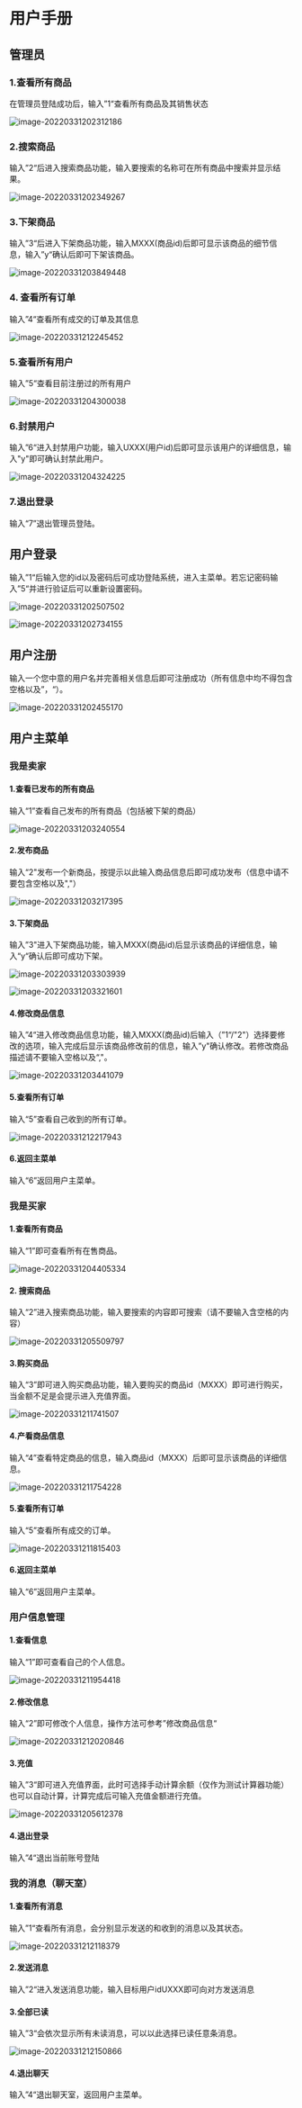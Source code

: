 # 用户手册

## 管理员

### 1.查看所有商品

在管理员登陆成功后，输入”1“查看所有商品及其销售状态

![image-20220331202312186](C:\Users\Hooder\AppData\Roaming\Typora\typora-user-images\image-20220331202312186.png)

### 2.搜索商品

输入”2“后进入搜索商品功能，输入要搜索的名称可在所有商品中搜索并显示结果。

![image-20220331202349267](C:\Users\Hooder\AppData\Roaming\Typora\typora-user-images\image-20220331202349267.png)

### 3.下架商品

输入”3“后进入下架商品功能，输入MXXX(商品id)后即可显示该商品的细节信息，输入”y“确认后即可下架该商品。

![image-20220331203849448](C:\Users\Hooder\AppData\Roaming\Typora\typora-user-images\image-20220331203849448.png)

### 4. 查看所有订单

输入”4“查看所有成交的订单及其信息

![image-20220331212245452](C:\Users\Hooder\AppData\Roaming\Typora\typora-user-images\image-20220331212245452.png)

### 5.查看所有用户

输入”5“查看目前注册过的所有用户

![image-20220331204300038](C:\Users\Hooder\AppData\Roaming\Typora\typora-user-images\image-20220331204300038.png)

### 6.封禁用户

输入”6“进入封禁用户功能，输入UXXX(用户id)后即可显示该用户的详细信息，输入"y"即可确认封禁此用户。

![image-20220331204324225](C:\Users\Hooder\AppData\Roaming\Typora\typora-user-images\image-20220331204324225.png)

### 7.退出登录

输入“7”退出管理员登陆。

## 用户登录

输入”1“后输入您的id以及密码后可成功登陆系统，进入主菜单。若忘记密码输入”5“并进行验证后可以重新设置密码。

![image-20220331202507502](C:\Users\Hooder\AppData\Roaming\Typora\typora-user-images\image-20220331202507502.png)

![image-20220331202734155](C:\Users\Hooder\AppData\Roaming\Typora\typora-user-images\image-20220331202734155.png)

## 用户注册

输入一个您中意的用户名并完善相关信息后即可注册成功（所有信息中均不得包含空格以及”，“）。

![image-20220331202455170](C:\Users\Hooder\AppData\Roaming\Typora\typora-user-images\image-20220331202455170.png)

## 用户主菜单

### 我是卖家

#### 1.查看已发布的所有商品

输入“1”查看自己发布的所有商品（包括被下架的商品）

![image-20220331203240554](C:\Users\Hooder\AppData\Roaming\Typora\typora-user-images\image-20220331203240554.png)

#### 2.发布商品

输入“2"发布一个新商品，按提示以此输入商品信息后即可成功发布（信息中请不要包含空格以及","）

![image-20220331203217395](C:\Users\Hooder\AppData\Roaming\Typora\typora-user-images\image-20220331203217395.png)

#### 3.下架商品

输入”3"进入下架商品功能，输入MXXX(商品id)后显示该商品的详细信息，输入“y“确认后即可成功下架。

![image-20220331203303939](C:\Users\Hooder\AppData\Roaming\Typora\typora-user-images\image-20220331203303939.png)

![image-20220331203321601](C:\Users\Hooder\AppData\Roaming\Typora\typora-user-images\image-20220331203321601.png)

#### 4.修改商品信息

输入”4“进入修改商品信息功能，输入MXXX(商品id)后输入（”1“/"2"）选择要修改的选项，输入完成后显示该商品修改前的信息，输入”y"确认修改。若修改商品描述请不要输入空格以及“,"。

![image-20220331203441079](C:\Users\Hooder\AppData\Roaming\Typora\typora-user-images\image-20220331203441079.png)

#### 5.查看所有订单

输入“5”查看自己收到的所有订单。

![image-20220331212217943](C:\Users\Hooder\AppData\Roaming\Typora\typora-user-images\image-20220331212217943.png)

#### 6.返回主菜单

输入“6”返回用户主菜单。

### 我是买家

#### 1.查看所有商品

输入“1”即可查看所有在售商品。

![image-20220331204405334](C:\Users\Hooder\AppData\Roaming\Typora\typora-user-images\image-20220331204405334.png)

#### 2. 搜索商品

输入“2”进入搜索商品功能，输入要搜索的内容即可搜索（请不要输入含空格的内容）

![image-20220331205509797](C:\Users\Hooder\AppData\Roaming\Typora\typora-user-images\image-20220331205509797.png)

#### 3.购买商品

输入“3”即可进入购买商品功能，输入要购买的商品id（MXXX）即可进行购买，当金额不足是会提示进入充值界面。

![image-20220331211741507](C:\Users\Hooder\AppData\Roaming\Typora\typora-user-images\image-20220331211741507.png)

#### 4.产看商品信息

输入“4”查看特定商品的信息，输入商品id（MXXX）后即可显示该商品的详细信息。

![image-20220331211754228](C:\Users\Hooder\AppData\Roaming\Typora\typora-user-images\image-20220331211754228.png)

#### 5.查看所有订单

输入“5”查看所有成交的订单。

![image-20220331211815403](C:\Users\Hooder\AppData\Roaming\Typora\typora-user-images\image-20220331211815403.png)

#### 6.返回主菜单

输入“6”返回用户主菜单。

### 用户信息管理

#### 1.查看信息

输入“1”即可查看自己的个人信息。

![image-20220331211954418](C:\Users\Hooder\AppData\Roaming\Typora\typora-user-images\image-20220331211954418.png)

#### 2.修改信息

输入“2”即可修改个人信息，操作方法可参考”修改商品信息“

![image-20220331212020846](C:\Users\Hooder\AppData\Roaming\Typora\typora-user-images\image-20220331212020846.png)

#### 3.充值

输入”3“即可进入充值界面，此时可选择手动计算余额（仅作为测试计算器功能）也可以自动计算，计算完成后可输入充值金额进行充值。

![image-20220331205612378](C:\Users\Hooder\AppData\Roaming\Typora\typora-user-images\image-20220331205612378.png)

#### 4.退出登录

输入”4“退出当前账号登陆

### 我的消息（聊天室）

#### 1.查看所有消息

输入”1“查看所有消息，会分别显示发送的和收到的消息以及其状态。

![image-20220331212118379](C:\Users\Hooder\AppData\Roaming\Typora\typora-user-images\image-20220331212118379.png)

#### 2.发送消息

输入”2“进入发送消息功能，输入目标用户idUXXX即可向对方发送消息

#### 3.全部已读

输入”3“会依次显示所有未读消息，可以以此选择已读任意条消息。

![image-20220331212150866](C:\Users\Hooder\AppData\Roaming\Typora\typora-user-images\image-20220331212150866.png)

#### 4.退出聊天

输入”4“退出聊天室，返回用户主菜单。


